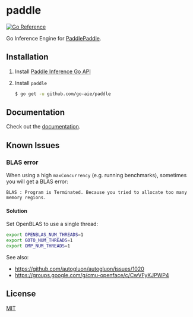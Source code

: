 # paddle

[![Go Reference](https://pkg.go.dev/badge/go-aie/paddle/vulndb.svg)][2]

Go Inference Engine for [PaddlePaddle][1].


## Installation

1. Install [Paddle Inference Go API][3]
2. Install `paddle`

    ```bash
    $ go get -u github.com/go-aie/paddle
    ```


## Documentation

Check out the [documentation][2].


## Known Issues

### BLAS error

When using a high `maxConcurrency` (e.g. running benchmarks), sometimes you will get a BLAS error:

```
BLAS : Program is Terminated. Because you tried to allocate too many memory regions.
```

#### Solution

Set OpenBLAS to use a single thread:

```bash
export OPENBLAS_NUM_THREADS=1
export GOTO_NUM_THREADS=1
export OMP_NUM_THREADS=1
```

See also:
- https://github.com/autogluon/autogluon/issues/1020
- https://groups.google.com/g/cmu-openface/c/CwVFyKJPWP4


## License

[MIT](LICENSE)


[1]: https://github.com/PaddlePaddle/Paddle
[2]: https://pkg.go.dev/github.com/go-aie/paddle
[3]: https://www.paddlepaddle.org.cn/inference/master/guides/install/go_install.html
